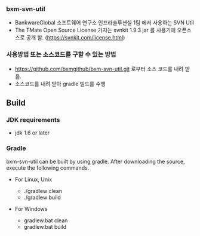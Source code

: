 ### bxm-svn-util
- BankwareGlobal 소프트웨어 연구소 인프라솔루션실 1팀 에서 사용하는 SVN Util
- The TMate Open Source License 가지는 svnkit 1.9.3 jar 를 사용기에 오픈소스로 공개 함. (https://svnkit.com/license.html)

### 사용방법 또는 소스코드를 구할 수 있는 방법
- https://github.com/bxmgithub/bxm-svn-util.git 로부터 소스 코드를 내려 받음.
- 소스코드를 내려 받아 gradle 빌드를 수행

## Build

### JDK requirements

- jdk 1.6 or later

### Gradle
bxm-svn-util can be built by using gradle. After downloading the source, execute the following commands.

- For Linux, Unix
  - ./gradlew clean
  - ./gradlew build

- For Windows
  - gradlew.bat clean
  - gradlew.bat build

